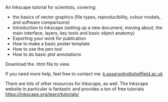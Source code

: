 An Inkscape tutorial for scientists, covering:
- the basics of vector graphics (file types, reproducibility, colour models, and software comparisons)
- Introduction to Inkscape (setting up a new document, moving about, the main interface, layers, key tools and basic object anatomy)
- Exporting your work for publication
- How to make a basic poster template
- How to use the pen tool
- How to do basic plot annotations

Download the .html file to view. 

If you need more help, feel free to contact me: k.assersohn@sheffield.ac.uk 

There are lots of other resources for Inkscape, as well. The Inkscape website in particular is fantastic and provides a ton of free tutorials https://inkscape.org/learn/tutorials/
